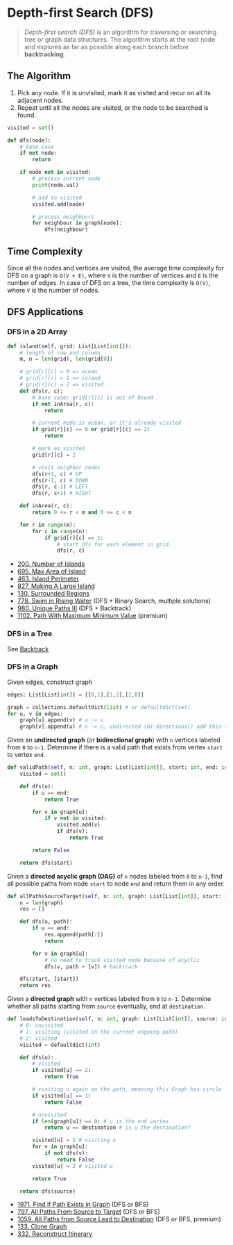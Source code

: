# Depth-first Search (DFS)

> _Depth-first search (DFS)_ is an algorithm for traversing or searching tree or graph data structures. The algorithm starts at the root node and explores as far as possible along each branch before **backtracking**.

## The Algorithm

1. Pick any node. If it is unvisited, mark it as visited and recur on all its adjacent nodes.
2. Repeat until all the nodes are visited, or the node to be searched is found.

```py
visited = set()

def dfs(node):
    # base case
    if not node:
        return

    if node not in visited:
        # process current node
        print(node.val)

        # add to visited
        visited.add(node)

        # process neighbours
        for neighbour in graph[node]:
            dfs(neighbour)
```

## Time Complexity

Since all the nodes and vertices are visited, the average time complexity for DFS on a graph is `O(V + E)`, where `V` is the number of vertices and `E` is the number of edges. In case of DFS on a tree, the time complexity is `O(V)`, where `V` is the number of nodes.

## DFS Applications

### DFS in a 2D Array

```py
def island(self, grid: List[List[int]]):
    # length of row and column
    m, n = len(grid), len(grid[0])

    # grid[r][c] = 0 => ocean
    # grid[r][c] = 1 => island
    # grid[r][c] = 2 => visited
    def dfs(r, c):
        # base case: grid[r][c] is out of bound
        if not inArea(r, c):
            return

        # current node is ocean, or it's already visited
        if grid[r][c] == 0 or grid[r][c] == 2:
            return

        # mark as visited
        grid[r][c] = 2

        # visit neighbor nodes
        dfs(r+1, c) # UP
        dfs(r-1, c) # DOWN
        dfs(r, c-1) # LEFT
        dfs(r, c+1) # RIGHT

    def inArea(r, c):
        return 0 <= r < m and 0 <= c < n

    for r in range(m):
        for c in range(n):
            if grid[r][c] == 1:
                # start dfs for each element in grid
                dfs(r, c)
```

- [200. Number of Islands](https://leetcode.com/problems/number-of-islands/)
- [695. Max Area of Island](https://leetcode.com/problems/max-area-of-island/)
- [463. Island Perimeter](https://leetcode.com/problems/island-perimeter/)
- [827. Making A Large Island](https://leetcode.com/problems/making-a-large-island/)
- [130. Surrounded Regions](https://leetcode.com/problems/surrounded-regions/)
- [778. Swim in Rising Water](https://leetcode.com/problems/swim-in-rising-water/) (DFS + Binary Search, multiple solutions)
- [980. Unique Paths III](https://leetcode.com/problems/unique-paths-iii/) (DFS + Backtrack)
- [1102. Path With Maximum Minimum Value](https://leetcode.com/problems/path-with-maximum-minimum-value/) (premium)

### DFS in a Tree

See [Backtrack](<../Chapter%204%20Binary%20Trees/4.6%20Backtrack.md>)

### DFS in a Graph

Given edges, construct graph
```py
edges: List[List[int]] = [[0,1],[1,2],[2,0]]

graph = collections.defaultdict(list) # or defaultdict(set)
for u, v in edges:
    graph[u].append(v) # u -> v
    graph[v].append(u) # v -> u, undirected (bi-directional) add this line
```

Given an **undirected graph** (or **bidirectional graph**) with `n` vertices labeled from `0` to `n-1`. Determine if there is a valid path that exists from vertex `start` to vertex `end`.
```py
def validPath(self, n: int, graph: List[List[int]], start: int, end: int) -> bool:
    visited = set()

    def dfs(u):
        if u == end:
            return True

        for v in graph[u]:
            if v not in visited:
                visited.add(v)
                if dfs(v):
                    return True

        return False

    return dfs(start)
```

Given a **directed acyclic graph (DAG)** of `n` nodes labeled from `0` to `n-1`, find all possible paths from node `start` to node `end` and return them in any order.
```py
def allPathsSourceTarget(self, n: int, graph: List[List[int]], start: int, end: int) -> List[List[int]]:
    n = len(graph)
    res = []

    def dfs(u, path):
        if u == end:
            res.append(path[:])
            return

        for v in graph[u]:
            # no need to track visited node because of acyclic
            dfs(v, path + [v]) # backtrack

    dfs(start, [start])
    return res
```

Given a **directed graph** with `n` vertices labeled from `0` to `n-1`. Determine whether all paths starting from `source` eventually, end at `destination`.
```py
def leadsToDestination(self, n: int, graph: List[List[int]], source: int, destination: int) -> bool:
    # 0: unvisited
    # 1: visiting (visited in the current ongoing path)
    # 2: visited
    visited = defaultdict(int)

    def dfs(u):
        # visited
        if visited[u] == 2:
            return True

        # visiting u again on the path, meaning this Graph has circle
        if visited[u] == 1:
            return False

        # unvisited
        if len(graph[u]) == 0: # u is the end vertex
            return u == destination # is u the destination?

        visited[u] = 1 # visiting u
        for v in graph[u]:
            if not dfs(v):
                return False
        visited[u] = 2 # visited u

        return True

    return dfs(source)
```

- [1971. Find if Path Exists in Graph](https://leetcode.com/problems/find-if-path-exists-in-graph/) (DFS or BFS)
- [797. All Paths From Source to Target](https://leetcode.com/problems/all-paths-from-source-to-target/) (DFS or BFS)
- [1059. All Paths from Source Lead to Destination](https://leetcode.com/problems/all-paths-from-source-lead-to-destination/) (DFS or BFS, premium)
- [133. Clone Graph](https://leetcode.com/problems/clone-graph/)
- [332. Reconstruct Itinerary](https://leetcode.com/problems/reconstruct-itinerary/)
